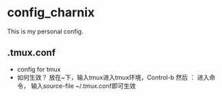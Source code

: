 # config_charnix
This is my personal config.

## .tmux.conf
* config for tmux
* 如何生效？ 放在~下，输入tmux进入tmux环境，Control-b 然后 ： 进入命令， 输入source-file ~/.tmux.conf即可生效
